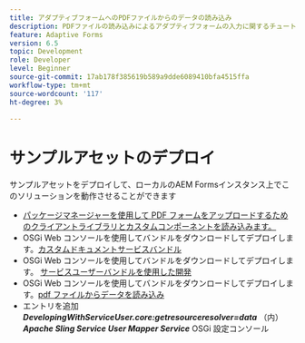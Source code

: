 ```yaml
---
title: アダプティブフォームへのPDFファイルからのデータの読み込み
description: PDFファイルの読み込みによるアダプティブフォームの入力に関するチュートリアル
feature: Adaptive Forms
version: 6.5
topic: Development
role: Developer
level: Beginner
source-git-commit: 17ab178f385619b589a9dde6089410bfa4515ffa
workflow-type: tm+mt
source-wordcount: '117'
ht-degree: 3%

---
```


# サンプルアセットのデプロイ

サンプルアセットをデプロイして、ローカルのAEM Formsインスタンス上でこのソリューションを動作させることができます

* [パッケージマネージャーを使用して PDF フォームをアップロードするためのクライアントライブラリとカスタムコンポーネントを読み込みます。](./assets/client-libs-custom-component.zip)
* OSGi Web コンソールを使用してバンドルをダウンロードしてデプロイします。[カスタムドキュメントサービスバンドル](/help/forms/assets/common-osgi-bundles/AEMFormsDocumentServices.core-1.0-SNAPSHOT.jar)
* OSGi Web コンソールを使用してバンドルをダウンロードしてデプロイします。 [サービスユーザーバンドルを使用した開発](/help/forms/assets/common-osgi-bundles/DevelopingWithServiceUser.jar)
* OSGi Web コンソールを使用してバンドルをダウンロードしてデプロイします。[pdf ファイルからデータを読み込み](./assets/onlineToOffline.core-1.0.0-SNAPSHOT.jar)
* エントリを追加 _**DevelopingWithServiceUser.core:getresourceresolver=data**_ （内） _**Apache Sling Service User Mapper Service**_ OSGi 設定コンソール